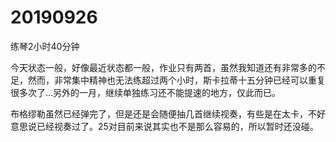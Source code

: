 # 20190926

练琴2小时40分钟

今天状态一般，好像最近状态都一般，作业只有两首，虽然我知道还有非常多的不足，然而，非常集中精神也无法练超过两个小时，斯卡拉蒂十五分钟已经可以重复很多次了...另外的一月，继续单独练习还不能提速的地方，仅此而已。

布格缪勒虽然已经弹完了，但是还是会随便抽几首继续视奏，有些是在太卡，不好意思说已经视奏过了。25对目前来说其实也不是那么容易的，所以暂时还没碰。
